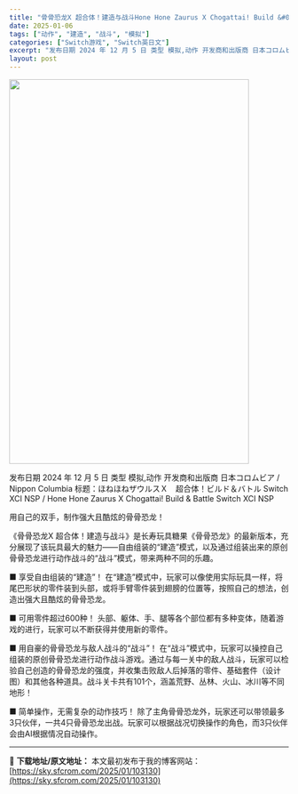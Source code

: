 ```yaml
---
title: "骨骨恐龙X 超合体！建造与战斗Hone Hone Zaurus X Chogattai! Build &#038; Battle Switch NSP XCI (v1.0.1)日文"
date: 2025-01-06
tags: ["动作", "建造", "战斗", "模拟"]
categories: ["Switch游戏", "Switch英日文"]
excerpt: "发布日期 2024 年 12 月 5 日 类型 模拟,动作 开发商和出版商 日本コロムビア / Nippon Columbia 标题：ほねほねザウルスＸ　超合体！ビルド＆バトル Switch XCI NSP / Hone Hone Zaurus X Chogattai! Build &amp; Ba&hellip;"
layout: post
---
```


<img class="aligncenter size-full wp-image-103131" src="https://sky.sfcrom.com/wp-content/uploads/2025/01/2025010607281455.webp" alt="" width="432" height="692" />

发布日期 2024 年 12 月 5 日
类型 模拟,动作
开发商和出版商 日本コロムビア / Nippon Columbia
标题：ほねほねザウルスＸ　超合体！ビルド＆バトル Switch XCI NSP / Hone Hone Zaurus X Chogattai! Build &amp; Battle Switch XCI NSP

用自己的双手，制作强大且酷炫的骨骨恐龙！

《骨骨恐龙X 超合体！建造与战斗》是长寿玩具糖果《骨骨恐龙》的最新版本，充分展现了该玩具最大的魅力——自由组装的“建造”模式，以及通过组装出来的原创骨骨恐龙进行动作战斗的“战斗”模式，带来两种不同的乐趣。

■ 享受自由组装的“建造”！
在“建造”模式中，玩家可以像使用实际玩具一样，将尾巴形状的零件装到头部，或将手臂零件装到翅膀的位置等，按照自己的想法，创造出强大且酷炫的骨骨恐龙。

■ 可用零件超过600种！
头部、躯体、手、腿等各个部位都有多种变体，随着游戏的进行，玩家可以不断获得并使用新的零件。

■ 用自豪的骨骨恐龙与敌人战斗的“战斗”！
在“战斗”模式中，玩家可以操控自己组装的原创骨骨恐龙进行动作战斗游戏。通过与每一关中的敌人战斗，玩家可以检验自己创造的骨骨恐龙的强度，并收集击败敌人后掉落的零件、基础套件（设计图）和其他各种道具。战斗关卡共有101个，涵盖荒野、丛林、火山、冰川等不同地形！

■ 简单操作，无需复杂的动作技巧！
除了主角骨骨恐龙外，玩家还可以带领最多3只伙伴，一共4只骨骨恐龙出战。玩家可以根据战况切换操作的角色，而3只伙伴会由AI根据情况自动操作。

---
📖 **下载地址/原文地址：** 本文最初发布于我的博客网站：[https://sky.sfcrom.com/2025/01/103130](https://sky.sfcrom.com/2025/01/103130)
